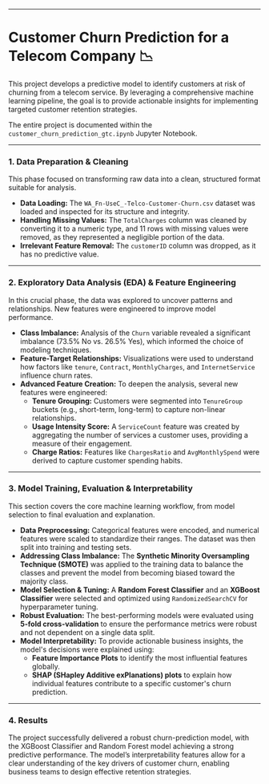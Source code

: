 ***

# Customer Churn Prediction for a Telecom Company 📉

This project develops a predictive model to identify customers at risk of churning from a telecom service. By leveraging a comprehensive machine learning pipeline, the goal is to provide actionable insights for implementing targeted customer retention strategies.

The entire project is documented within the `customer_churn_prediction_gtc.ipynb` Jupyter Notebook.

---

### **1. Data Preparation & Cleaning**

This phase focused on transforming raw data into a clean, structured format suitable for analysis.
- **Data Loading:** The `WA_Fn-UseC_-Telco-Customer-Churn.csv` dataset was loaded and inspected for its structure and integrity.
- **Handling Missing Values:** The `TotalCharges` column was cleaned by converting it to a numeric type, and 11 rows with missing values were removed, as they represented a negligible portion of the data.
- **Irrelevant Feature Removal:** The `customerID` column was dropped, as it has no predictive value.

---

### **2. Exploratory Data Analysis (EDA) & Feature Engineering**

In this crucial phase, the data was explored to uncover patterns and relationships. New features were engineered to improve model performance.
- **Class Imbalance:** Analysis of the `Churn` variable revealed a significant imbalance (73.5% No vs. 26.5% Yes), which informed the choice of modeling techniques.
- **Feature-Target Relationships:** Visualizations were used to understand how factors like `tenure`, `Contract`, `MonthlyCharges`, and `InternetService` influence churn rates.
- **Advanced Feature Creation:** To deepen the analysis, several new features were engineered:
    - **Tenure Grouping:** Customers were segmented into `TenureGroup` buckets (e.g., short-term, long-term) to capture non-linear relationships.
    - **Usage Intensity Score:** A `ServiceCount` feature was created by aggregating the number of services a customer uses, providing a measure of their engagement.
    - **Charge Ratios:** Features like `ChargesRatio` and `AvgMonthlySpend` were derived to capture customer spending habits.

---

### **3. Model Training, Evaluation & Interpretability**

This section covers the core machine learning workflow, from model selection to final evaluation and explanation.
- **Data Preprocessing:** Categorical features were encoded, and numerical features were scaled to standardize their ranges. The dataset was then split into training and testing sets.
- **Addressing Class Imbalance:** The **Synthetic Minority Oversampling Technique (SMOTE)** was applied to the training data to balance the classes and prevent the model from becoming biased toward the majority class.
- **Model Selection & Tuning:** A **Random Forest Classifier** and an **XGBoost Classifier** were selected and optimized using `RandomizedSearchCV` for hyperparameter tuning.
- **Robust Evaluation:** The best-performing models were evaluated using **5-fold cross-validation** to ensure the performance metrics were robust and not dependent on a single data split.
- **Model Interpretability:** To provide actionable business insights, the model's decisions were explained using:
    - **Feature Importance Plots** to identify the most influential features globally.
    - **SHAP (SHapley Additive exPlanations) plots** to explain how individual features contribute to a specific customer's churn prediction.

---

### **4. Results**

The project successfully delivered a robust churn-prediction model, with the XGBoost Classifier and Random Forest model achieving a strong predictive performance. The model’s interpretability features allow for a clear understanding of the key drivers of customer churn, enabling business teams to design effective retention strategies.
